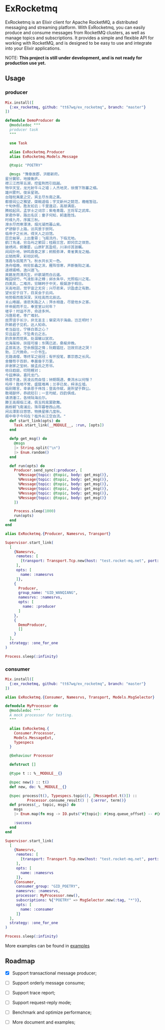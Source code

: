 # ExRocketmq

ExRocketmq is an Elixir client for Apache RocketMQ, a distributed messaging and streaming platform. 
With ExRocketmq, you can easily produce and consume messages from RocketMQ clusters, as well as manage topics and subscriptions. 
It provides a simple and flexible API for working with RocketMQ, and is designed to be easy to use and integrate into your Elixir applications.

NOTE: **This project is still under development, and is not ready for production use yet.**


## Usage

### producer
```Elixir
Mix.install([
  {:ex_rocketmq, github: "tt67wq/ex_rocketmq", branch: "master"}
])

defmodule DemoProducer do
  @moduledoc """
  producer task
  """

  use Task

  alias ExRocketmq.Producer
  alias ExRocketmq.Models.Message

  @topic "POETRY"

  @msgs "豫章故郡，洪都新府。
星分翼轸，地接衡庐。
襟三江而带五湖，控蛮荆而引瓯越。
物华天宝，龙光射牛斗之墟；人杰地灵，徐孺下陈蕃之榻。
雄州雾列，俊采星驰。
台隍枕夷夏之交，宾主尽东南之美。
都督阎公之雅望，棨戟遥临；宇文新州之懿范，襜帷暂驻。
十旬休假，胜友如云；千里逢迎，高朋满座。
腾蛟起凤，孟学士之词宗；紫电青霜，王将军之武库。
家君作宰，路出名区；童子何知，躬逢胜饯。
时维九月，序属三秋。
潦水尽而寒潭清，烟光凝而暮山紫。
俨骖騑于上路，访风景于崇阿。
临帝子之长洲，得天人之旧馆。
层峦耸翠，上出重霄；飞阁流丹，下临无地。
鹤汀凫渚，穷岛屿之萦回；桂殿兰宫，即冈峦之体势。
披绣闼，俯雕甍，山原旷其盈视，川泽纡其骇瞩。
闾阎扑地，钟鸣鼎食之家；舸舰弥津，青雀黄龙之舳。
云销雨霁，彩彻区明。
落霞与孤鹜齐飞，秋水共长天一色。
渔舟唱晚，响穷彭蠡之滨，雁阵惊寒，声断衡阳之浦。
遥襟甫畅，逸兴遄飞。
爽籁发而清风生，纤歌凝而白云遏。
睢园绿竹，气凌彭泽之樽；邺水朱华，光照临川之笔。
四美具，二难并。穷睇眄于中天，极娱游于暇日。
天高地迥，觉宇宙之无穷；兴尽悲来，识盈虚之有数。
望长安于日下，目吴会于云间。
地势极而南溟深，天柱高而北辰远。
关山难越，谁悲失路之人；萍水相逢，尽是他乡之客。
怀帝阍而不见，奉宣室以何年？
嗟乎！时运不齐，命途多舛。
冯唐易老，李广难封。
屈贾谊于长沙，非无圣主；窜梁鸿于海曲，岂乏明时？
所赖君子见机，达人知命。
老当益壮，宁移白首之心？
穷且益坚，不坠青云之志。
酌贪泉而觉爽，处涸辙以犹欢。
北海虽赊，扶摇可接；东隅已逝，桑榆非晚。
孟尝高洁，空余报国之情；阮籍猖狂，岂效穷途之哭！
勃，三尺微命，一介书生。
无路请缨，等终军之弱冠；有怀投笔，慕宗悫之长风。
舍簪笏于百龄，奉晨昏于万里。
非谢家之宝树，接孟氏之芳邻。
他日趋庭，叨陪鲤对；
今兹捧袂，喜托龙门。
杨意不逢，抚凌云而自惜；钟期既遇，奏流水以何惭？
呜呼！胜地不常，盛筵难再；兰亭已矣，梓泽丘墟。
临别赠言，幸承恩于伟饯；登高作赋，是所望于群公。
敢竭鄙怀，恭疏短引；一言均赋，四韵俱成。
请洒潘江，各倾陆海云尔。
滕王高阁临江渚，佩玉鸣鸾罢歌舞。
画栋朝飞南浦云，珠帘暮卷西山雨。
闲云潭影日悠悠，物换星移几度秋。
阁中帝子今何在？槛外长江空自流。"
  def start_link(opts) do
    Task.start_link(__MODULE__, :run, [opts])
  end

  defp get_msg() do
    @msgs
    |> String.split("\n")
    |> Enum.random()
  end

  def run(opts) do
    Producer.send_sync(:producer, [
      %Message{topic: @topic, body: get_msg()},
      %Message{topic: @topic, body: get_msg()},
      %Message{topic: @topic, body: get_msg()},
      %Message{topic: @topic, body: get_msg()},
      %Message{topic: @topic, body: get_msg()},
      %Message{topic: @topic, body: get_msg()}
    ])

    Process.sleep(1000)
    run(opts)
  end
end

alias ExRocketmq.{Producer, Namesrvs, Transport}

Supervisor.start_link(
  [
    {Namesrvs,
     remotes: [
       [transport: Transport.Tcp.new(host: "test.rocket-mq.net", port: 31120)]
     ],
     opts: [
       name: :namesrvs
     ]},
    {
      Producer,
      group_name: "GID_WANQIANG",
      namesrvs: :namesrvs,
      opts: [
        name: :producer
      ]
    },
    {
      DemoProducer,
      []
    }
  ],
  strategy: :one_for_one
)

Process.sleep(:infinity)

```

### consumer
```Elixir
Mix.install([
  {:ex_rocketmq, github: "tt67wq/ex_rocketmq", branch: "master"}
])

alias ExRocketmq.{Consumer, Namesrvs, Transport, Models.MsgSelector}

defmodule MyProcessor do
  @moduledoc """
  A mock processor for testing.
  """

  alias ExRocketmq.{
    Consumer.Processor,
    Models.MessageExt,
    Typespecs
  }

  @behaviour Processor

  defstruct []

  @type t :: %__MODULE__{}

  @spec new() :: t()
  def new, do: %__MODULE__{}

  @spec process(t(), Typespecs.topic(), [MessageExt.t()]) ::
          Processor.consume_result() | {:error, term()}
  def process(_, topic, msgs) do
    msgs
    |> Enum.map(fn msg -> IO.puts("#{topic}: #{msg.queue_offset} -- #{msg.message.body}") end)

    :success
  end
end

Supervisor.start_link(
  [
    {Namesrvs,
     remotes: [
       [transport: Transport.Tcp.new(host: "test.rocket-mq.net", port: 31120)]
     ],
     opts: [
       name: :namesrvs
     ]},
    {Consumer,
     consumer_group: "GID_POETRY",
     namesrvs: :namesrvs,
     processor: MyProcessor.new(),
     subscriptions: %{"POETRY" => MsgSelector.new(:tag, "*")},
     opts: [
       name: :consumer
     ]}
  ],
  strategy: :one_for_one
)

Process.sleep(:infinity)
```

More examples can be found in [examples](https://github.com/tt67wq/ex_rocketmq/tree/master/examples)

## Roadmap
- [X] Support transactional message producer;
- [ ] Support orderly message consume;
- [ ] Support trace report;
- [ ] Support request-reply mode;
- [ ] Benchmark and optimize performance;
- [ ] More document and examples;




